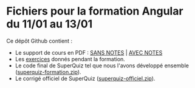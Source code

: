 # Fichiers pour la formation Angular du 11/01 au 13/01

Ce dépôt Github contient :

- Le support de cours en PDF : [SANS NOTES](slides-angular-v3.1.pdf) | [AVEC NOTES](slides-angular-v3.1--NOTES.pdf)
- Les [exercices](exercices.md) donnés pendant la formation.
- Le code final de SuperQuiz tel que nous l'avons développé ensemble ([superquiz-formation.zip](superquiz-formation.zip)).- Le corrigé officiel de SuperQuiz ([superquiz-officiel.zip](superquiz-officiel.zip)).

